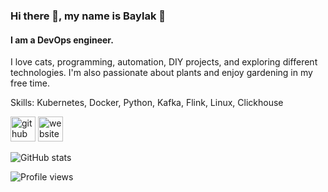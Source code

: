 ### Hi there 👋, my name is Baylak 🫡
#### I am a DevOps engineer.
I love cats, programming, automation, DIY projects, and exploring different technologies. I'm also passionate about plants and enjoy gardening in my free time.

Skills: Kubernetes, Docker, Python, Kafka, Flink, Linux, Clickhouse



[<img src='https://cdn.jsdelivr.net/npm/simple-icons@3.0.1/icons/github.svg' alt='github' height='40'>](https://github.com/baylakmongush)
[<img src='https://cdn.jsdelivr.net/npm/simple-icons@3.0.1/icons/icloud.svg' alt='website' height='40'>](https://baylakmongush.com)  

![GitHub stats](https://github-readme-stats.vercel.app/api?username=baylakmongush&show_icons=true)  

![Profile views](https://gpvc.arturio.dev/baylakmongush) 
